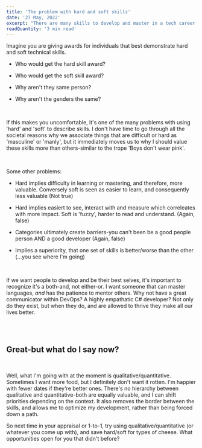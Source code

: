 ```yaml
---
title: 'The problem with hard and soft skills'
date: '27 May, 2022'
excerpt: "There are many skills to develop and master in a tech career. The problem is suggesting some skills are 'harder' or 'softer' than others."
readQuantity: '3 min read'
---
```


Imagine you are giving awards for individuals that best demonstrate hard and soft technical skills.

- Who would get the hard skill award?

- Who would get the soft skill award?

- Why aren't they same person?

- Why aren't the genders the same?
<br />

If this makes you uncomfortable, it's one of the many problems with using 'hard' and 'soft' to describe skills. I don't have time to go through all the societal reasons why we associate things that are difficult or hard as 'masculine' or 'manly', but it immediately moves us to why I should value these skills more than others-similar to the trope 'Boys don't wear pink'.

<br />

Some other problems:

-   Hard implies difficulty in learning or mastering, and therefore, more valuable. Conversely soft is seen as easier to learn, and consequently less valuable (Not true)
    
-   Hard implies easiert to see, interact with and measure which correleates with more impact. Soft is 'fuzzy', harder to read and understand. (Again, false)
    
-   Categories ultimately create barriers-you can't been be a good people person AND a good developer (Again, false)
    
-   Implies a superiority, that one set of skills is better/worse than the other (...you see where I'm going)

<br />
    

If we want people to develop and be their best selves, it's important to recognize it's a both-and, not either-or. I want someone that can master languages, _and_ has the patience to mentor others. Why not have a great communicator within DevOps? A highly empathatic C# developer? Not only do they exist, but when they do, and are allowed to thrive they make all our lives better.

<br />
<br />

## Great-but what do I say now?
<br />

Well, what I'm going with at the moment is qualitative/quantitative. Sometimes I want more food, but I definitely don't want it rotten. I'm happier with fewer dates if they're better ones. There's no hierarchy between qualitative and quantitative-both are equally valuable, and I can shift priorities depending on the context. It also removes the border between the skills, and allows me to optimize my development, rather than being forced down a path.

So next time in your appraisal or 1-to-1, try using qualitative/quantitative (or whatever you come up with), and save hard/soft for types of cheese. What opportunities open for you that didn't before?
